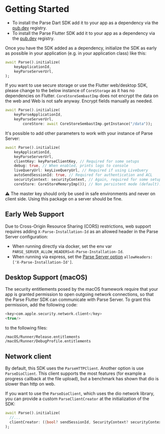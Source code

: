 # Getting Started

- To install the Parse Dart SDK add it to your app as a dependency via the [pub.dev](https://pub.dev/packages/parse_server_sdk/install) registry.
- To install the Parse Flutter SDK add it to your app as a dependency via the [pub.dev](https://pub.dev/packages/parse_server_sdk_flutter/install) registry.

Once you have the SDK added as a dependency, initialize the SDK as early as possible in your application (e.g. in your application class) like this:

```dart
await Parse().initialize(
    keyApplicationId,
    keyParseServerUrl,
);
```

If you want to use secure storage or use the Flutter web/desktop SDK, please change to the below instance of  `CoreStorage` as it has no dependencies on Flutter. `CoreStoreSembastImp` does not encrypt the data on the web and Web is not safe anyway. Encrypt fields manually as needed.

```dart
await Parse().initialize(
  	keyParseApplicationId, 
  	keyParseServerUrl,
        coreStore: await CoreStoreSembastImp.getInstance("/data"));
```

It's possible to add other parameters to work with your instance of Parse Server:

```dart
await Parse().initialize(
    keyApplicationId,
    keyParseServerUrl,
    clientKey: keyParseClientKey, // Required for some setups
    debug: true, // When enabled, prints logs to console
    liveQueryUrl: keyLiveQueryUrl, // Required if using LiveQuery 
    autoSendSessionId: true, // Required for authentication and ACL
    securityContext: securityContext, // Again, required for some setups
    coreStore: CoreStoreMemoryImp()); // Non persistent mode (default): Sdk will store everything in memory instead of using Sembast as an internal DB.
```

⚠️ The master key should only be used in safe environments and never on client side. Using this package on a server should be fine.

## Early Web Support

Due to Cross-Origin Resource Sharing (CORS) restrictions, web support requires adding `X-Parse-Installation-Id` as an allowed header in the Parse Server configuration:

- When running directly via docker, set the env var `PARSE_SERVER_ALLOW_HEADERS=X-Parse-Installation-Id`.
- When running via express, set the [Parse Server option](https://parseplatform.org/parse-server/api/master/ParseServerOptions.html) `allowHeaders: ['X-Parse-Installation-Id']`.

## Desktop Support (macOS)

The security entitlements posed by the macOS framework require that your app is granted permission to open outgoing network connections, so that the Parse Flutter SDK can communicate with Parse Server. To grant this permission, add the following code:

```swift
<key>com.apple.security.network.client</key>
<true/>
```

to the following files:

```
/macOS/Runner/Release.entitlements
/macOS/Runner/DebugProfile.entitlements
```

## Network client

By default, this SDK uses the `ParseHTTPClient`. Another option is use `ParseDioClient`. This client supports the most features (for example a progress callback at the file upload), but a benchmark has shown that dio is slower than http on web.

If you want to use the `ParseDioClient`, which uses the dio network library, you can provide a custom `ParseClientCreator` at the initialization of the SDK:

```dart
await Parse().initialize(
  //...
  clientCreator: ({bool? sendSessionId, SecurityContext? securityContext}) => ParseDioClient(sendSessionId: sendSessionId, securityContext: securityContext),
);
```